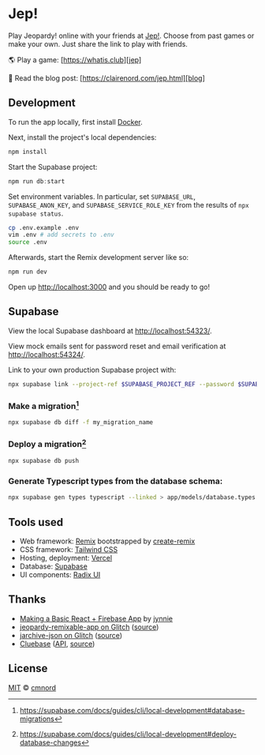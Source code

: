 # Jep!

Play Jeopardy! online with your friends at [Jep!][jep]. Choose from past games or make your own. Just share the link to play with friends.

:earth_americas: Play a game: [https://whatis.club][jep]

:newspaper: Read the blog post: [https://clairenord.com/jep.html][blog]

## Development

To run the app locally, first install [Docker][docker].

Next, install the project's local dependencies:

```sh
npm install
```

Start the Supabase project:

```ts
npm run db:start
```

Set environment variables. In particular, set `SUPABASE_URL`,
`SUPABASE_ANON_KEY`, and `SUPABASE_SERVICE_ROLE_KEY` from the results of `npx
supabase status`.

```sh
cp .env.example .env
vim .env # add secrets to .env
source .env
```

Afterwards, start the Remix development server like so:

```sh
npm run dev
```

Open up [http://localhost:3000](http://localhost:3000) and you should be ready to go!

## Supabase

View the local Supabase dashboard at
[http://localhost:54323/](http://localhost:54323/).

View mock emails sent for password reset and email verification at
[http://localhost:54324/](http://localhost:54324/).

Link to your own production Supabase project with:

```sh
npx supabase link --project-ref $SUPABASE_PROJECT_REF --password $SUPABASE_DB_PASSWORD
```

### Make a migration[^1]

```sh
npx supabase db diff -f my_migration_name
```

### Deploy a migration[^2]

```sh
npx supabase db push
```

### Generate Typescript types from the database schema:

```sh
npx supabase gen types typescript --linked > app/models/database.types.ts
```

## Tools used

- Web framework: [Remix](https://remix.run/) bootstrapped by
  [create-remix](https://www.npmjs.com/package/create-remix)
- CSS framework: [Tailwind CSS](https://tailwindcss.com/)
- Hosting, deployment: [Vercel](https://vercel.com)
- Database: [Supabase](https://supabase.com/)
- UI components: [Radix UI](https://radix-ui.com/)

## Thanks

- [Making a Basic React + Firebase
  App](https://paper.dropbox.com/doc/Making-a-Basic-React-Firebase-App--Bys208PiI1n34J9lnkc7lzRxAg-oepkAUyjqbd7Ts0hIB8U4)
  by [jynnie](https://github.com/jynnie)
- [jeopardy-remixable-app on Glitch](https://jeopardy-remixable-app.glitch.me)
  ([source](https://glitch.com/~jeopardy-remixable-app))
- [jarchive-json on Glitch](https://jarchive-json.glitch.me)
  ([source](https://glitch.com/~jarchive-json))
- [Cluebase](https://cluebase.readthedocs.io/en/latest/)
  ([API](cluebase.lukelav.in/), [source](https://github.com/lukelavin/cluebase))

## License

[MIT](https://github.com/cmnord/jep/blob/main/LICENSE) ©
[cmnord](https://github.com/cmnord/)

[jep]: https://whatis.club
[blog]: https://clairenord.com/jep.html
[docker]: https://www.docker.com/

[^1]: https://supabase.com/docs/guides/cli/local-development#database-migrations
[^2]: https://supabase.com/docs/guides/cli/local-development#deploy-database-changes
